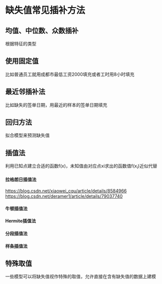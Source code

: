 # 缺失值常见插补方法
## 均值、中位数、众数插补 
根据特征的类型
## 使用固定值
比如普通员工就用成都市最低工资2000填充或者工时用8小时填充
## 最近邻插补法
比如缺失的签单日期，用最近的样本的签单日期填充
## 回归方法
拟合模型来预测缺失值
## 插值法
利用已知点建立合适的函数f(x)，未知值由对应点xi求出的函数值f(x<sub>i</sub>)近似代替
#### 拉格朗日插值法
https://blog.csdn.net/xiaowei_cqu/article/details/8584966  
https://blog.csdn.net/deramer1/article/details/79037740
#### 牛顿插值法
#### Hermite插值法
#### 分段插值法
#### 样条插值法
## 特殊取值
一些模型可以将缺失值视作特殊的取值，允许直接在含有缺失值的数据上建模